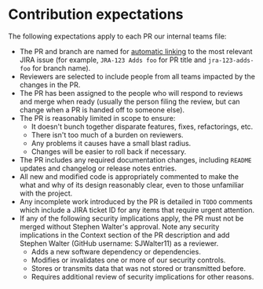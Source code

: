 # Contribution expectations

The following expectations apply to each PR our internal teams file:

- The PR and branch are named for [automatic linking](https://support.atlassian.com/jira-cloud-administration/docs/use-the-github-for-jira-app/) to the most relevant JIRA issue (for example, `JRA-123 Adds foo` for PR title and `jra-123-adds-foo` for branch name).
- Reviewers are selected to include people from all teams impacted by the changes in the PR.
- The PR has been assigned to the people who will respond to reviews and merge when ready (usually the person filing the review, but can change when a PR is handed off to someone else).
- The PR is reasonably limited in scope to ensure:
  - It doesn't bunch together disparate features, fixes, refactorings, etc.
  - There isn't too much of a burden on reviewers.
  - Any problems it causes have a small blast radius.
  - Changes will be easier to roll back if necessary.
- The PR includes any required documentation changes, including `README` updates and changelog or release notes entries.
- All new and modified code is appropriately commented to make the what and why of its design reasonably clear, even to those unfamiliar with the project.
- Any incomplete work introduced by the PR is detailed in `TODO` comments which include a JIRA ticket ID for any items that require urgent attention.
- If any of the following security implications apply, the PR must not be merged without Stephen Walter's approval. Note any security implications in the Context section of the PR description and add Stephen Walter (GitHub username: SJWalter11) as a reviewer.
  - Adds a new software dependency or dependencies.
  - Modifies or invalidates one or more of our security controls.
  - Stores or transmits data that was not stored or transmitted before.
  - Requires additional review of security implications for other reasons.
